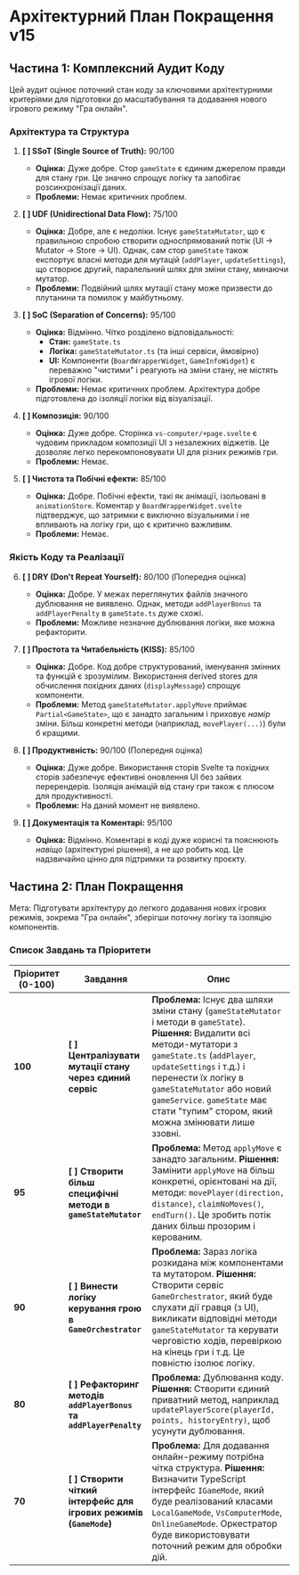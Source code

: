 # Архітектурний План Покращення v15

## Частина 1: Комплексний Аудит Коду

Цей аудит оцінює поточний стан коду за ключовими архітектурними критеріями для підготовки до масштабування та додавання нового ігрового режиму "Гра онлайн".

### Архітектура та Структура

1.  **[ ] SSoT (Single Source of Truth):** 90/100
    *   **Оцінка:** Дуже добре. Стор `gameState` є єдиним джерелом правди для стану гри. Це значно спрощує логіку та запобігає розсинхронізації даних.
    *   **Проблеми:** Немає критичних проблем.

2.  **[ ] UDF (Unidirectional Data Flow):** 75/100
    *   **Оцінка:** Добре, але є недоліки. Існує `gameStateMutator`, що є правильною спробою створити односпрямований потік (UI -> Mutator -> Store -> UI). Однак, сам стор `gameState` також експортує власні методи для мутацій (`addPlayer`, `updateSettings`), що створює другий, паралельний шлях для зміни стану, минаючи мутатор.
    *   **Проблеми:** Подвійний шлях мутації стану може призвести до плутанини та помилок у майбутньому.

3.  **[ ] SoC (Separation of Concerns):** 95/100
    *   **Оцінка:** Відмінно. Чітко розділено відповідальності:
        *   **Стан:** `gameState.ts`
        *   **Логіка:** `gameStateMutator.ts` (та інші сервіси, ймовірно)
        *   **UI:** Компоненти (`BoardWrapperWidget`, `GameInfoWidget`) є переважно "чистими" і реагують на зміни стану, не містять ігрової логіки.
    *   **Проблеми:** Немає критичних проблем. Архітектура добре підготовлена до ізоляції логіки від візуалізації.

4.  **[ ] Композиція:** 90/100
    *   **Оцінка:** Дуже добре. Сторінка `vs-computer/+page.svelte` є чудовим прикладом композиції UI з незалежних віджетів. Це дозволяє легко перекомпоновувати UI для різних режимів гри.
    *   **Проблеми:** Немає.

5.  **[ ] Чистота та Побічні ефекти:** 85/100
    *   **Оцінка:** Добре. Побічні ефекти, такі як анімації, ізольовані в `animationStore`. Коментар у `BoardWrapperWidget.svelte` підтверджує, що затримки є виключно візуальними і не впливають на логіку гри, що є критично важливим.
    *   **Проблеми:** Немає.

### Якість Коду та Реалізації

6.  **[ ] DRY (Don't Repeat Yourself):** 80/100 (Попередня оцінка)
    *   **Оцінка:** Добре. У межах переглянутих файлів значного дублювання не виявлено. Однак, методи `addPlayerBonus` та `addPlayerPenalty` в `gameState.ts` дуже схожі.
    *   **Проблеми:** Можливе незначне дублювання логіки, яке можна рефакторити.

7.  **[ ] Простота та Читабельність (KISS):** 85/100
    *   **Оцінка:** Добре. Код добре структурований, іменування змінних та функцій є зрозумілим. Використання derived stores для обчислення похідних даних (`displayMessage`) спрощує компоненти.
    *   **Проблеми:** Метод `gameStateMutator.applyMove` приймає `Partial<GameState>`, що є занадто загальним і приховує *намір* зміни. Більш конкретні методи (наприклад, `movePlayer(...)`) були б кращими.

8.  **[ ] Продуктивність:** 90/100 (Попередня оцінка)
    *   **Оцінка:** Дуже добре. Використання сторів Svelte та похідних сторів забезпечує ефективні оновлення UI без зайвих перерендерів. Ізоляція анімацій від стану гри також є плюсом для продуктивності.
    *   **Проблеми:** На даний момент не виявлено.

9.  **[ ] Документація та Коментарі:** 95/100
    *   **Оцінка:** Відмінно. Коментарі в коді дуже корисні та пояснюють *навіщо* (архітектурні рішення), а не *що* робить код. Це надзвичайно цінно для підтримки та розвитку проєкту.

## Частина 2: План Покращення

Мета: Підготувати архітектуру до легкого додавання нових ігрових режимів, зокрема "Гра онлайн", зберігши поточну логіку та ізоляцію компонентів.

### Список Завдань та Пріоритети

| Пріоритет (0-100) | Завдання                                                                                                                            | Опис                                                                                                                                                                                                                                                                                            |
| ----------------- | ----------------------------------------------------------------------------------------------------------------------------------- | ----------------------------------------------------------------------------------------------------------------------------------------------------------------------------------------------------------------------------------------------------------------------------------------------- |
| **100**           | **[ ] Централізувати мутації стану через єдиний сервіс**                                                                            | **Проблема:** Існує два шляхи зміни стану (`gameStateMutator` і методи в `gameState`). **Рішення:** Видалити всі методи-мутатори з `gameState.ts` (`addPlayer`, `updateSettings` і т.д.) і перенести їх логіку в `gameStateMutator` або новий `gameService`. `gameState` має стати "тупим" стором, який можна змінювати лише ззовні. |
| **95**            | **[ ] Створити більш специфічні методи в `gameStateMutator`**                                                                       | **Проблема:** Метод `applyMove` є занадто загальним. **Рішення:** Замінити `applyMove` на більш конкретні, орієнтовані на дії, методи: `movePlayer(direction, distance)`, `claimNoMoves()`, `endTurn()`. Це зробить потік даних більш прозорим і керованим.                                    |
| **90**            | **[ ] Винести логіку керування грою в `GameOrchestrator`**                                                                           | **Проблема:** Зараз логіка розкидана між компонентами та мутатором. **Рішення:** Створити сервіс `GameOrchestrator`, який буде слухати дії гравця (з UI), викликати відповідні методи `gameStateMutator` та керувати черговістю ходів, перевіркою на кінець гри і т.д. Це повністю ізолює логіку. |
| **80**            | **[ ] Рефакторинг методів `addPlayerBonus` та `addPlayerPenalty`**                                                                    | **Проблема:** Дублювання коду. **Рішення:** Створити єдиний приватний метод, наприклад `updatePlayerScore(playerId, points, historyEntry)`, щоб усунути дублювання.                                                                                                                            |
| **70**            | **[ ] Створити чіткий інтерфейс для ігрових режимів (`GameMode`)**                                                                   | **Проблема:** Для додавання онлайн-режиму потрібна чітка структура. **Рішення:** Визначити TypeScript інтерфейс `IGameMode`, який буде реалізований класами `LocalGameMode`, `VsComputerMode`, `OnlineGameMode`. Оркестратор буде використовувати поточний режим для обробки дій.          |
